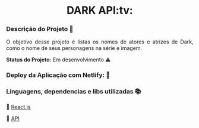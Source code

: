 <h1 align="center"> DARK API:tv:</h1> 


### Descrição do Projeto :open_file_folder:

<p align="justify"> O objetivo desse projeto é listas os nomes de atores e atrizes de Dark, como o nome de seus personagens na série e imagem.</p>





<strong>Status do Projeto:</strong> Em desenvolvimento :warning:






### Deploy da Aplicação com Netlify: :dash:






### Linguagens, dependencias e libs utilizadas :books:
:pushpin: [React.js](https://pt-br.reactjs.org/docs/getting-started.html)

:pushpin: [API](https://www.tvmaze.com/api)
